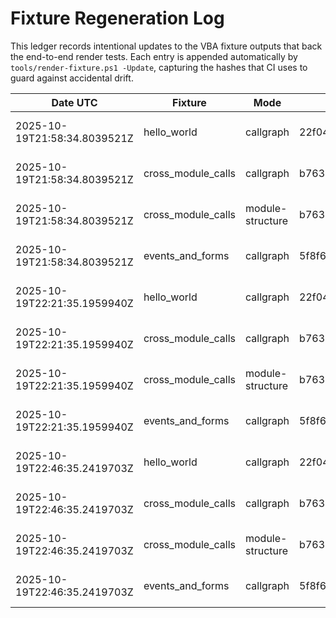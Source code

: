 # Fixture Regeneration Log

This ledger records intentional updates to the VBA fixture outputs that back the end-to-end render tests. Each entry is appended automatically by `tools/render-fixture.ps1 -Update`, capturing the hashes that CI uses to guard against accidental drift.

| Date UTC | Fixture | Mode | IR SHA256 | Diagram SHA256 | Diagnostics SHA256 | VSDX SHA256 | Notes |
|---|---|---|---|---|---|---|---|
| 2025-10-19T21:58:34.8039521Z | hello_world | callgraph | 22f04e25b5fbf30cd48fbf499e53caeb4d103502c9007b1861a944b0407544ac | 58762adf446c301be9ebfa309085f6a057a0ac8db18b05b50f4ad0c68b9ace2b | 71e337f0ade82c5caa3c00d4f66a36492b474a0b31cf778531a50dd849c48323 | 44028c5b9a418abec5d0d9d79bb3c42aa4e6b434b781fa48f5b5945b582eea79 | initial fixture capture |
| 2025-10-19T21:58:34.8039521Z | cross_module_calls | callgraph | b7633bc924610847f7ce72febf32af169180b932862d4658af48c37893a47b88 | 77ab94e4b2315dee4a9eae6d882dca32f9531e04da4be335600da846994c518d | 8d9acae98a2bcd5d8090eb743befb719079e8f0e9cd4f0988c5233140b882e94 | 44028c5b9a418abec5d0d9d79bb3c42aa4e6b434b781fa48f5b5945b582eea79 | initial fixture capture |
| 2025-10-19T21:58:34.8039521Z | cross_module_calls | module-structure | b7633bc924610847f7ce72febf32af169180b932862d4658af48c37893a47b88 | 7ca55c7d67693737ba269254f366403a7472fb04613ef09ce17ccf93c50181e7 | d1355f4e1873199bce70d5ae75e815cf8f2b27a1800616e5228500bbe25098aa | 44028c5b9a418abec5d0d9d79bb3c42aa4e6b434b781fa48f5b5945b582eea79 | initial fixture capture |
| 2025-10-19T21:58:34.8039521Z | events_and_forms | callgraph | 5f8f66d295af98913f1cc13e4fc8ba2d5c7c865c53b3d100e9f59e009e219f49 | 676ba9dbe37596ffd1c360760f06f40726650aba423a6a3d0484bbb4ddd1dfd2 | 8b720ac03c882fdbb46e6fd8a1a491dd8116dcbd7a27a4545a41a3306e821bc8 | 44028c5b9a418abec5d0d9d79bb3c42aa4e6b434b781fa48f5b5945b582eea79 | initial fixture capture |
| 2025-10-19T22:21:35.1959940Z | hello_world | callgraph | 22f04e25b5fbf30cd48fbf499e53caeb4d103502c9007b1861a944b0407544ac | 58762adf446c301be9ebfa309085f6a057a0ac8db18b05b50f4ad0c68b9ace2b | 71e337f0ade82c5caa3c00d4f66a36492b474a0b31cf778531a50dd849c48323 | 44028c5b9a418abec5d0d9d79bb3c42aa4e6b434b781fa48f5b5945b582eea79 | ci hash verification setup |
| 2025-10-19T22:21:35.1959940Z | cross_module_calls | callgraph | b7633bc924610847f7ce72febf32af169180b932862d4658af48c37893a47b88 | 77ab94e4b2315dee4a9eae6d882dca32f9531e04da4be335600da846994c518d | 8d9acae98a2bcd5d8090eb743befb719079e8f0e9cd4f0988c5233140b882e94 | 44028c5b9a418abec5d0d9d79bb3c42aa4e6b434b781fa48f5b5945b582eea79 | ci hash verification setup |
| 2025-10-19T22:21:35.1959940Z | cross_module_calls | module-structure | b7633bc924610847f7ce72febf32af169180b932862d4658af48c37893a47b88 | 7ca55c7d67693737ba269254f366403a7472fb04613ef09ce17ccf93c50181e7 | d1355f4e1873199bce70d5ae75e815cf8f2b27a1800616e5228500bbe25098aa | 44028c5b9a418abec5d0d9d79bb3c42aa4e6b434b781fa48f5b5945b582eea79 | ci hash verification setup |
| 2025-10-19T22:21:35.1959940Z | events_and_forms | callgraph | 5f8f66d295af98913f1cc13e4fc8ba2d5c7c865c53b3d100e9f59e009e219f49 | 676ba9dbe37596ffd1c360760f06f40726650aba423a6a3d0484bbb4ddd1dfd2 | 8b720ac03c882fdbb46e6fd8a1a491dd8116dcbd7a27a4545a41a3306e821bc8 | 44028c5b9a418abec5d0d9d79bb3c42aa4e6b434b781fa48f5b5945b582eea79 | ci hash verification setup |
| 2025-10-19T22:46:35.2419703Z | hello_world | callgraph | 22f04e25b5fbf30cd48fbf499e53caeb4d103502c9007b1861a944b0407544ac | 58762adf446c301be9ebfa309085f6a057a0ac8db18b05b50f4ad0c68b9ace2b | 71e337f0ade82c5caa3c00d4f66a36492b474a0b31cf778531a50dd849c48323 | 44028c5b9a418abec5d0d9d79bb3c42aa4e6b434b781fa48f5b5945b582eea79 | ci hash verification setup |
| 2025-10-19T22:46:35.2419703Z | cross_module_calls | callgraph | b7633bc924610847f7ce72febf32af169180b932862d4658af48c37893a47b88 | 77ab94e4b2315dee4a9eae6d882dca32f9531e04da4be335600da846994c518d | 8d9acae98a2bcd5d8090eb743befb719079e8f0e9cd4f0988c5233140b882e94 | 44028c5b9a418abec5d0d9d79bb3c42aa4e6b434b781fa48f5b5945b582eea79 | ci hash verification setup |
| 2025-10-19T22:46:35.2419703Z | cross_module_calls | module-structure | b7633bc924610847f7ce72febf32af169180b932862d4658af48c37893a47b88 | 7ca55c7d67693737ba269254f366403a7472fb04613ef09ce17ccf93c50181e7 | d1355f4e1873199bce70d5ae75e815cf8f2b27a1800616e5228500bbe25098aa | 44028c5b9a418abec5d0d9d79bb3c42aa4e6b434b781fa48f5b5945b582eea79 | ci hash verification setup |
| 2025-10-19T22:46:35.2419703Z | events_and_forms | callgraph | 5f8f66d295af98913f1cc13e4fc8ba2d5c7c865c53b3d100e9f59e009e219f49 | 676ba9dbe37596ffd1c360760f06f40726650aba423a6a3d0484bbb4ddd1dfd2 | 8b720ac03c882fdbb46e6fd8a1a491dd8116dcbd7a27a4545a41a3306e821bc8 | 44028c5b9a418abec5d0d9d79bb3c42aa4e6b434b781fa48f5b5945b582eea79 | ci hash verification setup |
